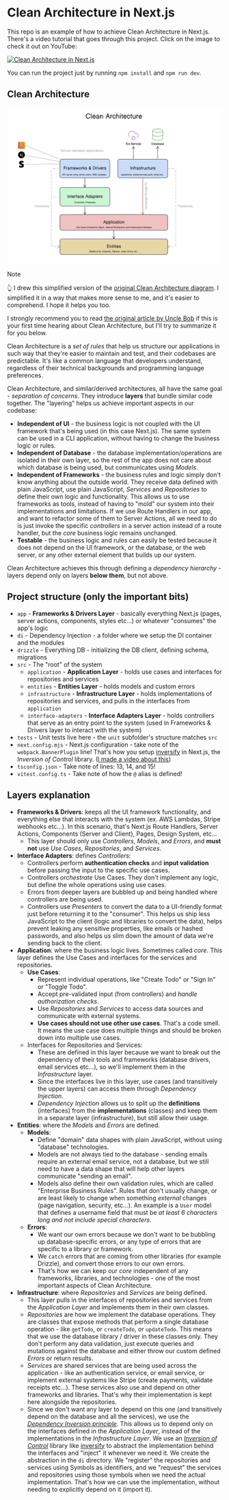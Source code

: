 # Clean Architecture in Next.js

This repo is an example of how to achieve Clean Architecture in Next.js. There's a video tutorial that goes through this project. Click on the image to check it out on YouTube:

[![Clean Architecture in Next.js](https://img.youtube.com/vi/jJVAla0dWJo/0.jpg)](https://www.youtube.com/watch?v=jJVAla0dWJo)

You can run the project just by running `npm install` and `npm run dev`.

## Clean Architecture

![Clean Architecture Diagram](./assets/clean-architecture-diagram.jpg)

> [!Note]
> 👆 I drew this simplified version of the [original Clean Architecture diagram](https://blog.cleancoder.com/uncle-bob/2012/08/13/the-clean-architecture.html). I simplified it in a way that makes more sense to me, and it's easier to comprehend. I hope it helps you too.

I strongly recommend you to read [the original article by Uncle Bob](https://blog.cleancoder.com/uncle-bob/2012/08/13/the-clean-architecture.html) if this is your first time hearing about Clean Architecture, but I'll try to summarize it for you below.

Clean Architecture is a _set of rules_ that help us structure our applications in such way that they're easier to maintain and test, and their codebases are predictable. It's like a common language that developers understand, regardless of their technical backgrounds and programming language preferences.

Clean Architecture, and similar/derived architectures, all have the same goal - _separation of concerns_. They introduce **layers** that bundle similar code together. The "layering" helps us achieve important aspects in our codebase:

- **Independent of UI** - the business logic is not coupled with the UI framework that's being used (in this case Next.js). The same system can be used in a CLI application, without having to change the business logic or rules.
- **Independent of Database** - the database implementation/operations are isolated in their own layer, so the rest of the app does not care about which database is being used, but communicates using _Models_.
- **Independent of Frameworks** - the business rules and logic simply don't know anything about the outside world. They receive data defined with plain JavaScript, use plain JavaScript, _Services_ and _Repositories_ to define their own logic and functionality. This allows us to use frameworks as tools, instead of having to "mold" our system into their implementations and limitations. If we use Route Handlers in our app, and want to refactor some of them to Server Actions, all we need to do is just invoke the specific _controllers_ in a server action instead of a route handler, but the _core_ business logic remains unchanged.
- **Testable** - the business logic and rules can easily be tested because it does not depend on the UI framework, or the database, or the web server, or any other external element that builds up our system.

Clean Architecture achieves this through defining a _dependency hierarchy_ - layers depend only on layers **below them**, but not above.

## Project structure (only the important bits)

- `app` - **Frameworks & Drivers Layer** - basically everything Next.js (pages, server actions, components, styles etc...) or whatever "consumes" the app's logic
- `di` - Dependency Injection - a folder where we setup the DI container and the modules
- `drizzle` - Everything DB - initializing the DB client, defining schema, migrations
- `src` - The "root" of the system
  - `application` - **Application Layer** - holds use cases and interfaces for repositories and services
  - `entities` - **Entities Layer** - holds models and custom errors
  - `infrastructure` - **Infrastructure Layer** - holds implementations of repositories and services, and pulls in the interfaces from `application`
  - `interface-adapters` - **Interface Adapters Layer** - holds controllers that serve as an entry point to the system (used in Frameworks & Drivers layer to interact with the system)
- `tests` - Unit tests live here - the `unit` subfolder's structure matches `src`
- `next.config.mjs` - Next.js configuration - take note of the `webpack.BannerPlugin` line! That's how you setup [inversify](https://inversify.io) in Next.js, the _Inversion of Control_ library. ([I made a video about this](https://youtu.be/2NVYG5VDmwQ))
- `tsconfig.json` - Take note of lines: 13, 14, and 15!
- `vitest.config.ts` - Take note of how the `@` alias is defined!

## Layers explanation

- **Frameworks & Drivers**: keeps all the UI framework functionality, and everything else that interacts with the system (ex. AWS Lambdas, Stripe webhooks etc...). In this scenario, that's Next.js Route Handlers, Server Actions, Components (Server and Client), Pages, Design System, etc...
  - This layer should only use _Controllers_, _Models_, and _Errors_, and **must not** use _Use Cases_, _Repositories_, and _Services_.
- **Interface Adapters**: defines _Controllers_:
  - Controllers perform **authentication checks** and **input validation** before passing the input to the specific use cases.
  - Controllers _orchestrate_ Use Cases. They don't implement any logic, but define the whole operations using use cases.
  - Errors from deeper layers are bubbled up and being handled where controllers are being used.
  - Controllers use _Presenters_ to convert the data to a UI-friendly format just before returning it to the "consumer". This helps us ship less JavaScript to the client (logic and libraries to convert the data), helps prevent leaking any sensitive properties, like emails or hashed passwords, and also helps us slim down the amount of data we're sending back to the client.
- **Application**: where the business logic lives. Sometimes called _core_. This layer defines the Use Cases and interfaces for the services and repositories.
  - **Use Cases**:
    - Represent individual operations, like "Create Todo" or "Sign In" or "Toggle Todo".
    - Accept pre-validated input (from controllers) and _handle authorization checks_.
    - Use _Repositories_ and _Services_ to access data sources and communicate with external systems.
    - **Use cases should not use other use cases**. That's a code smell. It means the use case does multiple things and should be broken down into multiple use cases.
  - Interfaces for Repositories and Services:
    - These are defined in this layer because we want to break out the dependency of their tools and frameworks (database drivers, email services etc...), so we'll implement them in the _Infrastructure_ layer.
    - Since the interfaces live in this layer, use cases (and transitively the upper layers) can access them through _Dependency Injection_.
    - _Dependency Injection_ allows us to split up the **definitions** (interfaces) from the **implementations** (classes) and keep them in a separate layer (infrastructure), but still allow their usage.
- **Entities**: where the _Models_ and _Errors_ are defined.
  - **Models**:
    - Define "domain" data shapes with plain JavaScript, without using "database" technologies.
    - Models are not always tied to the database - sending emails require an external email service, not a database, but we still need to have a data shape that will help other layers communicate "sending an email".
    - Models also define their own validation rules, which are called "Enterprise Business Rules". Rules that don't usually change, or are least likely to change when something _external_ changes (page navigation, security, etc...). An example is a `User` model that defines a username field that must be _at least 6 characters long and not include special characters_.
  - **Errors**:
    - We want our own errors because we don't want to be bubbling up database-specific errors, or any type of errors that are specific to a library or framework.
    - We `catch` errors that are coming from other libraries (for example Drizzle), and convert those errors to our own errors.
    - That's how we can keep our _core_ independent of any frameworks, libraries, and technologies - one of the most important aspects of Clean Architecture.
- **Infrastructure**: where _Repositories_ and _Services_ are being defined.
  - This layer pulls in the interfaces of repositories and services from the _Application Layer_ and implements them in their own classes.
  - _Repositories_ are how we implement the database operations. They are classes that expose methods that perform a single database operation - like `getTodo`, or `createTodo`, or `updateTodo`. This means that we use the database library / driver in these classes only. They don't perform any data validation, just execute queries and mutations against the database and either throw our custom defined _Errors_ or return results.
  - _Services_ are shared services that are being used across the application - like an authentication service, or email service, or implement external systems like Stripe (create payments, validate receipts etc...). These services also use and depend on other frameworks and libraries. That's why their implementation is kept here alongside the repositories.
  - Since we don't want any layer to depend on this one (and transitively depend on the database and all the services), we use the [_Dependency Inversion principle_](https://en.wikipedia.org/wiki/Dependency_inversion_principle). This allows us to depend only on the interfaces defined in the _Application Layer_, instead of the implementations in the _Infrastructure Layer_. We use an [_Inversion of Control_](https://en.wikipedia.org/wiki/Inversion_of_control) library like [inversify](https://inversify.io) to abstract the implementation behind the interfaces and "inject" it whenever we need it. We create the abstraction in the `di` directory. We "register" the repositories and services using Symbols as identifiers, and we "request" the services and repositories using those symbols when we need the actual implementation. That's how we can use the implementation, without needing to explicitly depend on it (import it).
